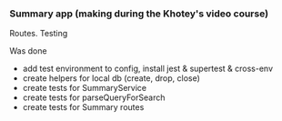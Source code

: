 ### Summary app (making during the Khotey's video course)

Routes. Testing

Was done

* add test environment to config, install jest & supertest & cross-env
* create helpers for local db (create, drop, close)
* create tests for SummaryService
* create tests for parseQueryForSearch
* create tests for Summary routes
